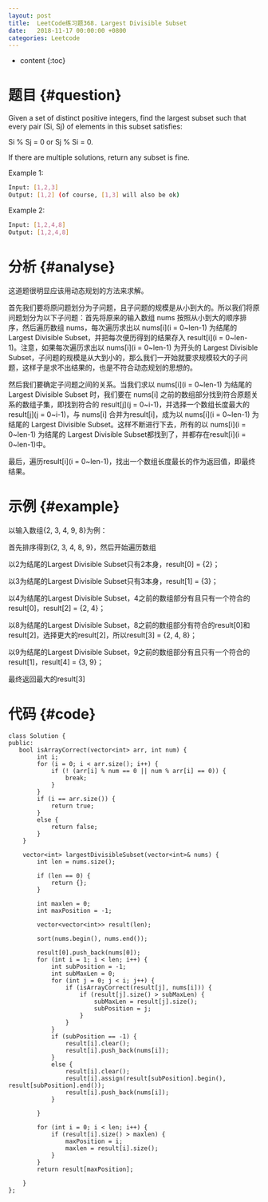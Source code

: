 ```yaml
---
layout: post
title:  LeetCode练习题368. Largest Divisible Subset
date:   2018-11-17 00:00:00 +0800
categories: Leetcode
---
```


* content
{:toc}



# 题目  {#question}
Given a set of distinct positive integers, find the largest subset such that every pair (Si, Sj) of elements in this subset satisfies:

Si % Sj = 0 or Sj % Si = 0.

If there are multiple solutions, return any subset is fine.

Example 1:

```bash
Input: [1,2,3]
Output: [1,2] (of course, [1,3] will also be ok)
```

Example 2:

```bash
Input: [1,2,4,8]
Output: [1,2,4,8]
```


# 分析  {#analyse}
这道题很明显应该用动态规划的方法来求解。

首先我们要将原问题划分为子问题，且子问题的规模是从小到大的。所以我们将原问题划分为以下子问题：首先将原来的输入数组 nums 按照从小到大的顺序排序，然后遍历数组 nums，每次遍历求出以 nums[i](i = 0~len-1) 为结尾的 Largest Divisible Subset，并把每次便历得到的结果存入 result[i](i = 0~len-1)。注意，如果每次遍历求出以 nums[i](i = 0~len-1) 为开头的 Largest Divisible Subset，子问题的规模是从大到小的，那么我们一开始就要求规模较大的子问题，这样子是求不出结果的，也是不符合动态规划的思想的。

然后我们要确定子问题之间的关系。当我们求以 nums[i](i = 0~len-1) 为结尾的 Largest Divisible Subset 时，我们要在 nums[i] 之前的数组部分找到符合原题关系的数组子集，即找到符合的 result[j](j = 0~i-1)，并选择一个数组长度最大的 result[j](j = 0~i-1)，与 nums[i] 合并为result[i]，成为以 nums[i](i = 0~len-1) 为结尾的 Largest Divisible Subset。这样不断进行下去，所有的以 nums[i](i = 0~len-1) 为结尾的 Largest Divisible Subset都找到了，并都存在result[i](i = 0~len-1)中。

最后，遍历result[i](i = 0~len-1)，找出一个数组长度最长的作为返回值，即最终结果。

# 示例  {#example}
以输入数组{2, 3, 4, 9, 8}为例：

首先排序得到{2, 3, 4, 8, 9}，然后开始遍历数组

以2为结尾的Largest Divisible Subset只有2本身，result[0] = {2}；

以3为结尾的Largest Divisible Subset只有3本身，result[1] = {3}；

以4为结尾的Largest Divisible Subset，4之前的数组部分有且只有一个符合的result[0]，result[2] = {2, 4}；

以8为结尾的Largest Divisible Subset，8之前的数组部分有符合的result[0]和result[2]，选择更大的result[2]，所以result[3] = {2, 4, 8}；

以9为结尾的Largest Divisible Subset，9之前的数组部分有且只有一个符合的result[1]，result[4] = {3, 9}；

最终返回最大的result[3]

# 代码  {#code}
```
class Solution {
public:
   bool isArrayCorrect(vector<int> arr, int num) {
        int i;
        for (i = 0; i < arr.size(); i++) {
            if (! (arr[i] % num == 0 || num % arr[i] == 0)) {
                break;
            }
        }
        if (i == arr.size()) {
            return true;
        }
        else {
            return false;
        }
    }

    vector<int> largestDivisibleSubset(vector<int>& nums) {
        int len = nums.size();

        if (len == 0) {
            return {};
        }

        int maxlen = 0;
        int maxPosition = -1;

        vector<vector<int>> result(len);

        sort(nums.begin(), nums.end());

        result[0].push_back(nums[0]);
        for (int i = 1; i < len; i++) {
            int subPosition = -1;
            int subMaxLen = 0;
            for (int j = 0; j < i; j++) {
                if (isArrayCorrect(result[j], nums[i])) {
                    if (result[j].size() > subMaxLen) {
                        subMaxLen = result[j].size();
                        subPosition = j;
                    }
                }
            }
            if (subPosition == -1) {
                result[i].clear();
                result[i].push_back(nums[i]);
            }
            else {
                result[i].clear();
                result[i].assign(result[subPosition].begin(), result[subPosition].end());
                result[i].push_back(nums[i]);
            }

        }
 
        for (int i = 0; i < len; i++) {
            if (result[i].size() > maxlen) {
                maxPosition = i;
                maxlen = result[i].size();
            }
        }
        return result[maxPosition];

    }
};
```